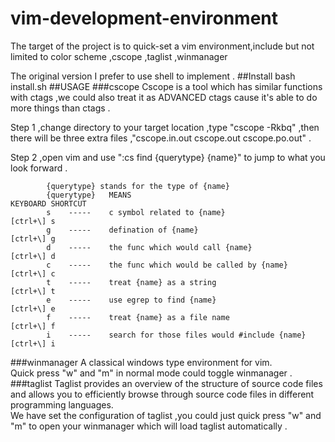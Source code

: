 # vim-development-environment

The target of the project is to quick-set a vim environment,include but not limited to color scheme ,cscope ,taglist ,winmanager


The original version I prefer to use shell to implement .
##Install
    bash install.sh
##USAGE
###cscope
  Cscope is a tool which has similar functions with ctags ,we could also treat it as ADVANCED ctags cause it's able to do more things than ctags .
  
  
  Step 1 ,change directory to your target location ,type "cscope -Rkbq" ,then there will be three extra files ,"cscope.in.out cscope.out cscope.po.out" .
  
  
  Step 2 ,open vim and use ":cs find {querytype} {name}" to jump to what you look forward .
  
  
  
            {querytype} stands for the type of {name}
            {querytype}   MEANS                                         KEYBOARD SHORTCUT
            s    -----    c symbol related to {name}                    [ctrl+\] s
            g    -----    defination of {name}                          [ctrl+\] g
            d    -----    the func which would call {name}              [ctrl+\] d
            c    -----    the func which would be called by {name}      [ctrl+\] c
            t    -----    treat {name} as a string                      [ctrl+\] t
            e    -----    use egrep to find {name}                      [ctrl+\] e
            f    -----    treat {name} as a file name                   [ctrl+\] f
            i    -----    search for those files would #include {name}  [ctrl+\] i
###winmanager
  A classical windows type environment for vim.  
  Quick press "w" and "m" in normal mode could toggle winmanager .
###taglist
  Taglist provides an overview of the structure of source code files and allows you to efficiently browse through source code files in different programming languages.  
  We have set the configuration of taglist ,you could just quick press "w" and "m" to open your winmanager which will load taglist automatically .
